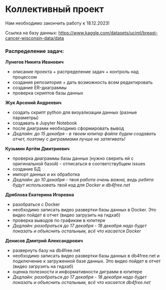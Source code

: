 # Коллективный проект

Нам необходимо закончить работу к 18.12.2023!

Ссылка на базу данных: https://www.kaggle.com/datasets/uciml/breast-cancer-wisconsin-data/data

### Распределение задач:
**Лунегов Никита Иванович**
 - описание проекта + распределение задач + контроль над процессом
 - создания репозитория + дать возможность всем редактировать
 - создание ER-диаграммы
 - проверка скриптов базы данных

**Жук Арсений Андреевич** 
 - создать скрипт python для визуализации данных (разные параметры)
 - создавать в Jupyter Notebook
 - после диаграмм необходимо сформировать вывод
 - *Дедлайн: до 15 декабря - в твоем юпитер файле будем создавать отчет, поэтому с диграммами лучше не затягивать!*

**Кузьмин Артём Дмитриевич**
 - проверка диаграммы базы данных (нужно сверить ей с оригинальной базой) - отписаться в соответствубщем issues
 - создание БД
 - импорт данных и их обработка
 - *Дедлайн: до 10 декабря - твоя работа очень важна, ведь ребята будут использовать твой код для Docker и db4free.net*

**Дряблова Екатерина Игоревна**
 - разобраться с Docker
 - необходимо записать видео развертки базы данных в Docker. Это видео пойдет в отчет (видео загрузить на гидхаб)
 - проверка выводов по графикам в юпитере
 - *Дедлайн: разобраться до 17 декабря - 18 декабря надо будет показать и объяснить остальным, всё что касается Docker*

**Денисов Дмитрий Александрович**
 - развернуть базу на db4free.net
 - необходимо записать видео развертки базы данных в db4free.net и подключение к загруженной базе данных. Это видео пойдет в отчет (видео загрузить на гидхаб)
 - оценка полезности и информативности диграмм в юпитере
 - *Дедлайн: разобраться до 17 декабря - 18 декабря надо будет показать и объяснить остальным, всё что касается db4free.net*
